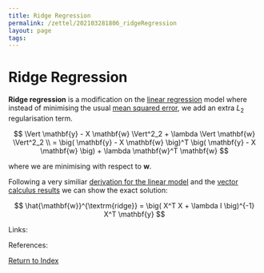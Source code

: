 ```yaml
---
title: Ridge Regression
permalink: /zettel/202103281806_ridgeRegression
layout: page
tags: 
---
```

# Ridge Regression

**Ridge regression** is a modification on the [linear regression](202011221622_linearRegression) model where instead of
minimising the usual [mean squared error](202101162041_lossFunctions), we add an extra $L_2$ regularisation term.

$$
\Vert \mathbf{y} - X \mathbf{w} \Vert^2_2 + \lambda \Vert \mathbf{w} \Vert^2_2 \\
= \big( \mathbf{y} - X \mathbf{w} \big)^T \big( \mathbf{y} - X \mathbf{w} \big) + \lambda \mathbf{w}^T \mathbf{w}
$$

where we are minimising with respect to $\mathbf{w}$. 

Following a very similiar [derivation for the linear model](202103141315_linearRegressionMatrixSolution) and the 
[vector calculus results](202101161942_vectorCalculusResults) we can show the exact solution:

$$
\hat{\mathbf{w}}^{\textrm{ridge}} = \big( X^T X + \lambda I \big)^{-1} X^T \mathbf{y}
$$

Links: 

References: 

[Return to Index](index)